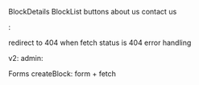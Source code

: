 BlockDetails
BlockList buttons
about us
contact us

:

redirect to 404 when fetch status is 404
error handling

v2:
admin:

Forms
createBlock: form + fetch